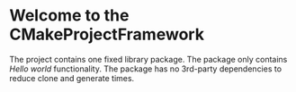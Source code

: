# Welcome to the CMakeProjectFramework

The project contains one fixed library package. The package only contains *Hello world* functionality. The package has no
3rd-party dependencies to reduce clone and generate times.